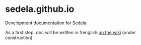 # sedela.github.io
Development documentation for Sedela

As a first step, doc will be written in frenglish [on the wiki](https://github.com/sedela/sedela.github.io/wiki) (under construction)
